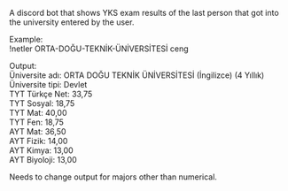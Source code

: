 A discord bot that shows YKS exam results of the 
last person that got into the university 
entered by the user.

Example:\
!netler ORTA-DOĞU-TEKNİK-ÜNİVERSİTESİ ceng

Output:\
Üniversite adı: ORTA DOĞU TEKNİK ÜNİVERSİTESİ (İngilizce) (4 Yıllık)\
Üniversite tipi: Devlet\
TYT Türkçe Net: 33,75\
TYT Sosyal: 18,75\
TYT Mat: 40,00\
TYT Fen: 18,75\
AYT Mat: 36,50\
AYT Fizik: 14,00\
AYT Kimya: 13,00\
AYT Biyoloji: 13,00

Needs to change output for majors other than numerical.


